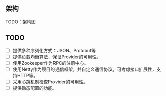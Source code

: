 ## 架构

TODO：架构图



## TODO

- [ ] 提供多种序列化方式：JSON、Protobuf等
- [ ] 提供负载均衡算法，保证Provider的可用性。
- [ ] 使用Zookeeper作为RPC的注册中心。
- [ ] 使用Netty作为项目的通信框架，并自定义通信协议，可考虑接口扩展性，支持HTTP等。
- [ ] 采用心跳机制检查Provider的可用性。
- [ ] 提供动态配置的功能。